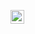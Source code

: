 [<img align="left" alt="UnknownOre | Discord" height="22px" width="22px" src="https://discord.com/assets/3437c10597c1526c3dbd98c737c2bcae.svg" />](https://discord.gg/QFFxUFYG)

